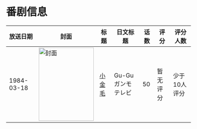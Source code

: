 # 番剧信息

|放送日期|封面|标题|日文标题|话数|评分|评分人数|
|---|---|---|---|---|---|---|
|1984-03-18|<img src="//lain.bgm.tv/pic/cover/c/00/17/252689_82l7o.jpg" alt="封面" style="width:150px;height:200px;object-fit:cover;">|[小金毛](https://bangumi.tv/subject/252689)|Gu-Guガンモ テレビ|50|暂无评分|少于10人评分|
